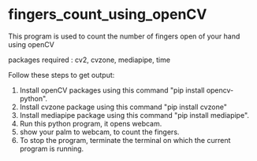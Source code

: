 # fingers_count_using_openCV

This program is used to count the number of fingers open of your hand using openCV

packages required : cv2, cvzone, mediapipe, time

Follow these steps to get output:
1. Install openCV packages using this command "pip install opencv-python".
2. Install cvzone package using this command "pip install cvzone"
3. Install mediapipe package using this command "pip install mediapipe".
4. Run this python program, it opens webcam.
5. show your palm to webcam, to count the fingers.
6. To stop the program, terminate the terminal on which the current program is running.
